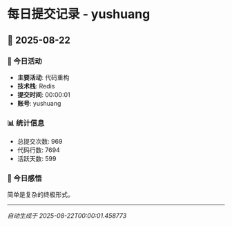 # 每日提交记录 - yushuang

## 📅 2025-08-22

### 🎯 今日活动
- **主要活动**: 代码重构
- **技术栈**: Redis
- **提交时间**: 00:00:01
- **账号**: yushuang

### 📊 统计信息
- 总提交次数: 969
- 代码行数: 7694
- 活跃天数: 599

### 💭 今日感悟
简单是复杂的终极形式。

---
*自动生成于 2025-08-22T00:00:01.458773*
